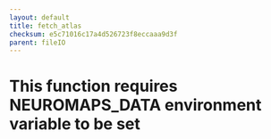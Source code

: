 ```yaml
---
layout: default
title: fetch_atlas
checksum: e5c71016c17a4d526723f8eccaaa9d3f
parent: fileIO
---
```



 
# This function requires NEUROMAPS_DATA environment variable to be set
